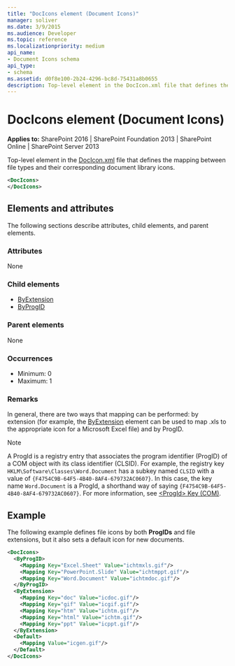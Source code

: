 ```yaml
---
title: "DocIcons element (Document Icons)"
manager: soliver
ms.date: 3/9/2015
ms.audience: Developer
ms.topic: reference
ms.localizationpriority: medium
api_name:
- Document Icons schema
api_type:
- schema
ms.assetid: d0f8e100-2b24-4296-bc8d-75431a8b0655
description: Top-level element in the DocIcon.xml file that defines the mapping between file types and their corresponding document library icons.
---
```


# DocIcons element (Document Icons)

**Applies to:** SharePoint 2016 | SharePoint Foundation 2013 | SharePoint Online | SharePoint Server 2013

Top-level element in the [DocIcon.xml](https://msdn.microsoft.com/library/ef6acad0-0a1a-457c-bc9b-ff1e368e59fb%28Office.15%29.aspx) file that defines the mapping between file types and their corresponding document library icons.

```XML
<DocIcons>
</DocIcons>
```

## Elements and attributes

The following sections describe attributes, child elements, and parent elements.

### Attributes

None

### Child elements

- [ByExtension](byextension-element-document-icons.md)
- [ByProgID](byprogid-element-document-icons.md)

### Parent elements

None

### Occurrences

- Minimum: 0
- Maximum: 1

### Remarks

In general, there are two ways that mapping can be performed: by extension (for example, the [ByExtension](byextension-element-document-icons.md) element can be used to map .xls to the appropriate icon for a Microsoft Excel file) and by ProgID.

> [!NOTE]
> A ProgId is a registry entry that associates the program identifier (ProgID) of a COM object with its class identifier (CLSID). For example, the registry key  `HKLM\Software\Classes\Word.Document` has a subkey named  `CLSID` with a value of  `{F4754C9B-64F5-4B40-8AF4-679732AC0607}`. In this case, the key name  `Word.Document` is a ProgId, a shorthand way of saying  `{F4754C9B-64F5-4B40-8AF4-679732AC0607}`. For more information, see [\<ProgId\> Key (COM)](https://msdn.microsoft.com/library/f9ef2934-0815-4a6f-9283-8f748eee083b%28Office.15%29.aspx).

## Example

The following example defines file icons by both **ProgIDs** and file extensions, but it also sets a default icon for new documents.

```XML
<DocIcons>
  <ByProgID>
    <Mapping Key="Excel.Sheet" Value="ichtmxls.gif"/>
    <Mapping Key="PowerPoint.Slide" Value="ichtmppt.gif"/>
    <Mapping Key="Word.Document" Value="ichtmdoc.gif"/>
  </ByProgID>
  <ByExtension>
    <Mapping Key="doc" Value="icdoc.gif"/>
    <Mapping Key="gif" Value="icgif.gif"/>
    <Mapping Key="htm" Value="ichtm.gif"/>
    <Mapping Key="html" Value="ichtm.gif"/>
    <Mapping Key="ppt" Value="icppt.gif"/>
  </ByExtension>
  <Default>
    <Mapping Value="icgen.gif"/>
  </Default>
</DocIcons>
```
